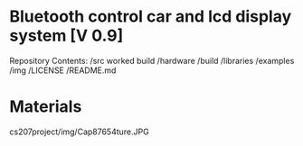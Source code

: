 Bluetooth control car and lcd display system [V 0.9]
===================================

Repository Contents:
/src worked build
/hardware 
/build 
/libraries 
/examples 
/img 
/LICENSE 
/README.md 

Materials
===================================
cs207project/img/Cap87654ture.JPG

